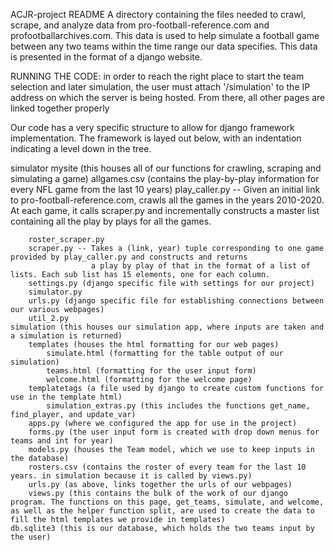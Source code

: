 ACJR-project README
A directory containing the files needed to crawl, scrape, and analyze data from pro-football-reference.com and profootballarchives.com. This data is used to help simulate a football game between any two teams within the time range our data specifies. This data is presented in the format of a django website.

RUNNING THE CODE: in order to reach the right place to start the team selection and later simulation, the user must attach '/simulation' to the IP address on which the server is being hosted. From there, all other pages are linked together properly

Our code has a very specific structure to allow for django framework implementation. The framework is layed out below, with an indentation indicating a level down in the tree.

simulator
    mysite (this houses all of our functions for crawling, scraping and simulating a game)
        allgames.csv (contains the play-by-play information for every NFL game from the last 10 years)
        play_caller.py -- Given an initial link to pro-football-reference.com, crawls all the games in the years 2010-2020.
                          At each game, it calls scraper.py and incrementally constructs a master list containing all the play by plays for all the games.

        roster_scraper.py
        scraper.py -- Takes a (link, year) tuple corresponding to one game provided by play_caller.py and constructs and returns
                      a play by play of that in the format of a list of lists. Each sub list has 15 elements, one for each column.
        settings.py (django specific file with settings for our project)
        simulator.py
        urls.py (django specific file for establishing connections between our various webpages)
        util_2.py
    simulation (this houses our simulation app, where inputs are taken and a simulation is returned)
        templates (houses the html formatting for our web pages)
            simulate.html (formatting for the table output of our simulation)
            teams.html (formatting for the user input form)
            welcome.html (formatting for the welcome page)
        templatetags (a file used by django to create custom functions for use in the template html)
            simulation_extras.py (this includes the functions get_name, find_player, and update_var)
        apps.py (where we configured the app for use in the project)
        forms.py (the user input form is created with drop down menus for teams and int for year)
        models.py (houses the Team model, which we use to keep inputs in the database)
        rosters.csv (contains the roster of every team for the last 10 years. in simulation because it is called by views.py)
        urls.py (as above, links together the urls of our webpages)
        views.py (this contains the bulk of the work of our django program. The functions on this page, get_teams, simulate, and welcome, as well as the helper function split, are used to create the data to fill the html templates we provide in templates)
    db.sqlite3 (this is our database, which holds the two teams input by the user)